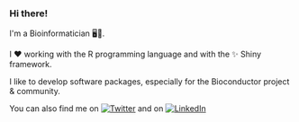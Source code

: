 ### Hi there!

I'm a Bioinformatician 🖥️:dna:.

I :heart: working with the R programming language and with the ✨ Shiny framework.

I like to develop software packages, especially for the Bioconductor project & community.

You can also find me on [![Twitter](https://img.shields.io/twitter/url?label=Twitter&logo=twitter&url=https://twitter.com/FedeBioinfo)](https://twitter.com/FedeBioinfo) and on [![LinkedIn](https://img.shields.io/twitter/url?label=LinkedIn&logo=linkedin&url=http://linkedin.com/in/federico-marini)](http://linkedin.com/in/federico-marini)
